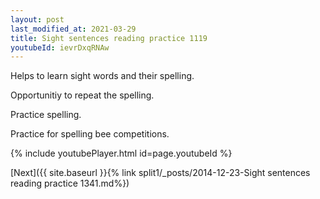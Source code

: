 ```yaml
---
layout: post
last_modified_at: 2021-03-29
title: Sight sentences reading practice 1119
youtubeId: ievrDxqRNAw
---
```

 
 
Helps to learn sight words and their spelling.

Opportunitiy to repeat the spelling. 

Practice spelling. 
 
Practice for spelling bee competitions. 
 
{% include youtubePlayer.html id=page.youtubeId %}
 
 

[Next]({{ site.baseurl }}{% link  split1/_posts/2014-12-23-Sight sentences reading practice 1341.md%})
 
